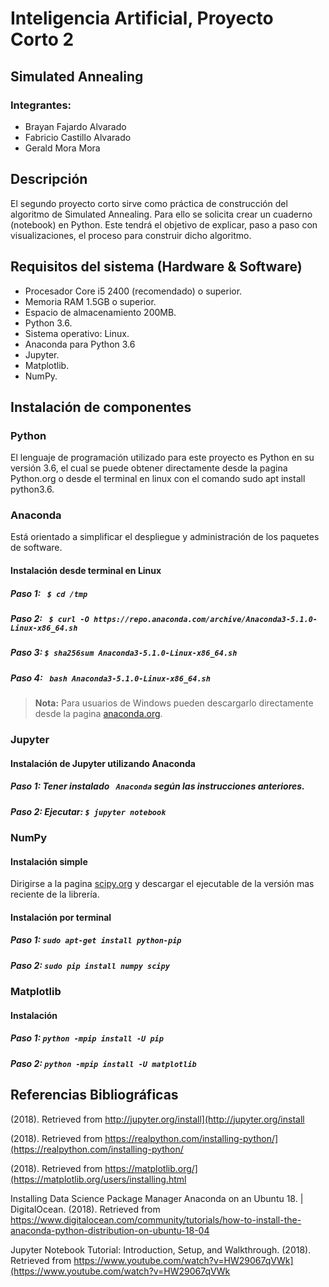 # Inteligencia Artificial, Proyecto Corto 2
## Simulated Annealing

### Integrantes:

- Brayan Fajardo Alvarado
- Fabricio Castillo Alvarado
- Gerald Mora Mora

## Descripción

El segundo proyecto corto sirve como práctica de construcción del algoritmo de Simulated Annealing. Para ello se solicita crear un cuaderno (notebook) en Python. Este tendrá el objetivo de explicar, paso a paso con visualizaciones, el proceso para construir dicho algoritmo.

## Requisitos del sistema (Hardware & Software)

- Procesador Core i5 2400 (recomendado) o superior.
- Memoria RAM 1.5GB o superior.
- Espacio de almacenamiento 200MB.
- Python 3.6.
- Sistema operativo: Linux.
- Anaconda para Python 3.6
- Jupyter.
- Matplotlib.
- NumPy.

## Instalación de componentes
### Python

El lenguaje de programación utilizado para este proyecto es Python en su versión 3.6, el cual se puede obtener directamente desde la pagina Python.org o desde el terminal en linux con el comando sudo apt install python3.6.

### Anaconda

Está orientado a simplificar el despliegue y administración de los paquetes de software.
#### Instalación desde terminal en Linux
##### Paso 1: `` $ cd /tmp``
##### Paso 2: `` $ curl -O https://repo.anaconda.com/archive/Anaconda3-5.1.0-Linux-x86_64.sh``
##### Paso 3: ``$ sha256sum Anaconda3-5.1.0-Linux-x86_64.sh``
##### Paso 4: `` bash Anaconda3-5.1.0-Linux-x86_64.sh``

> **Nota:** Para usuarios de Windows pueden descargarlo directamente desde la pagina [anaconda.org](https://anaconda.org/anaconda/python).

### Jupyter

#### Instalación de Jupyter utilizando Anaconda

##### Paso 1:  Tener instalado `` Anaconda`` según las instrucciones anteriores.
##### Paso 2:  Ejecutar: ``$ jupyter notebook``
### NumPy

#### Instalación simple

Dirigirse a la pagina [scipy.org](https://www.scipy.org/scipylib/download.html) y descargar el ejecutable de la versión mas reciente de la librería.

#### Instalación por terminal

##### Paso 1: ``sudo apt-get install python-pip  ``
##### Paso 2: ``sudo pip install numpy scipy``
### Matplotlib
#### Instalación
##### Paso 1: ``python -mpip install -U pip``
##### Paso 2: ``python -mpip install -U matplotlib``

## Referencias Bibliográficas


(2018). Retrieved from http://jupyter.org/install](http://jupyter.org/install

(2018). Retrieved from https://realpython.com/installing-python/](https://realpython.com/installing-python/

 (2018). Retrieved from https://matplotlib.org/](https://matplotlib.org/users/installing.html

Installing Data Science Package Manager Anaconda on an Ubuntu 18. | DigitalOcean. (2018). Retrieved from https://www.digitalocean.com/community/tutorials/how-to-install-the-anaconda-python-distribution-on-ubuntu-18-04

Jupyter Notebook Tutorial: Introduction, Setup, and Walkthrough. (2018). Retrieved from https://www.youtube.com/watch?v=HW29067qVWk](https://www.youtube.com/watch?v=HW29067qVWk
